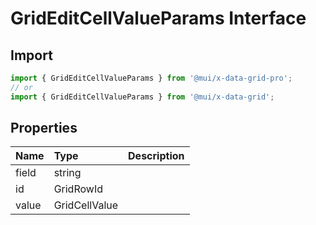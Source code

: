 # GridEditCellValueParams Interface

<p class="description"></p>

## Import

```js
import { GridEditCellValueParams } from '@mui/x-data-grid-pro';
// or
import { GridEditCellValueParams } from '@mui/x-data-grid';
```

## Properties

| Name                                 | Type                                         | Description |
| :----------------------------------- | :------------------------------------------- | :---------- |
| <span class="prop-name">field</span> | <span class="prop-type">string</span>        |             |
| <span class="prop-name">id</span>    | <span class="prop-type">GridRowId</span>     |             |
| <span class="prop-name">value</span> | <span class="prop-type">GridCellValue</span> |             |
